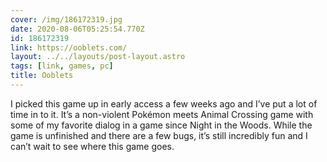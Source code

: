 ```yaml
---
cover: /img/186172319.jpg
date: 2020-08-06T05:25:54.770Z
id: 186172319
link: https://ooblets.com/
layout: ../../layouts/post-layout.astro
tags: [link, games, pc]
title: Ooblets
---
```


I picked this game up in early access a few weeks ago and I’ve put a lot of time in to it. It’s a non-violent Pokémon meets Animal Crossing game with some of my favorite dialog in a game since Night in the Woods. While the game is unfinished and there are a few bugs, it’s still incredibly fun and I can’t wait to see where this game goes.
